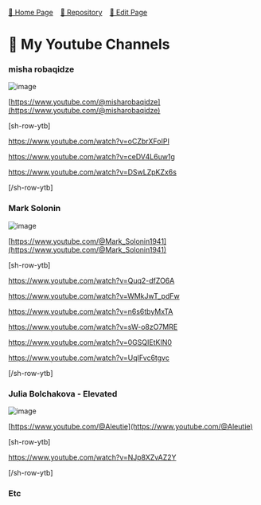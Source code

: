 <style>
	@import url("/utils/css/bootstrap-grid.css");
	@import url("/utils/css/iframe-youtube.css");
</style>
<script src="/shortcutsjs/shortcuts-v4.js" defer></script>


[🚀 Home Page](https://andrewalevin.github.io/) &ensp;  [🏰 Repository](https://github.com/andrewalevin/andrewalevin.github.io) &ensp;  [🔨 Edit Page](https://github.com/andrewalevin/andrewalevin.github.io/edit/main/youtube.md)

 

# 🎥 My Youtube Channels



### misha robaqidze

![image](https://github.com/andrewalevin/andrewalevin.github.io/assets/155118488/de868a1e-7472-403c-b464-a9dcc9eb3672)


[https://www.youtube.com/@misharobaqidze](https://www.youtube.com/@misharobaqidze)


[sh-row-ytb]

https://www.youtube.com/watch?v=oCZbrXFoIPI

https://www.youtube.com/watch?v=ceDV4L6uw1g

https://www.youtube.com/watch?v=DSwLZpKZx6s

[/sh-row-ytb]



### Mark Solonin

![image](https://github.com/andrewalevin/andrewalevin.github.io/assets/155118488/29167568-8603-4419-83b3-c68ce47febf4)

[https://www.youtube.com/@Mark_Solonin1941](https://www.youtube.com/@Mark_Solonin1941)


[sh-row-ytb]

https://www.youtube.com/watch?v=Quq2-dfZO6A


https://www.youtube.com/watch?v=WMkJwT_pdFw


https://www.youtube.com/watch?v=n6s6tbyMxTA


https://www.youtube.com/watch?v=sW-o8zO7MRE


https://www.youtube.com/watch?v=0GSQIEtKIN0


https://www.youtube.com/watch?v=UqIFvc6tgvc

[/sh-row-ytb]


### Julia Bolchakova - Elevated

![image](https://github.com/andrewalevin/andrewalevin.github.io/assets/155118488/8fc0b5f5-151e-4d56-86ea-25c19fc932fb)

[https://www.youtube.com/@Aleutie](https://www.youtube.com/@Aleutie)


[sh-row-ytb]

https://www.youtube.com/watch?v=NJp8XZvAZ2Y

[/sh-row-ytb]



### Etc











